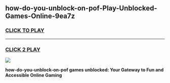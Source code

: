 
## how-do-you-unblock-on-pof-Play-Unblocked-Games-Online-9ea7z
<h3>
<a href="https://premium76.site?title=how-do-you-unblock-on-pof&ref=25A">CLICK TO PLAY</a></h3>
<hr>

<h3>
<a href="https://premium76.site?title=how-do-you-unblock-on-pof&ref=25A">CLICK 2 PLAY</a>
  
</h3>

<a href="https://premium76.site?title=how-do-you-unblock-on-pof&ref=25A"><img src="https://clearcache.store/games.png"></a>


**how-do-you-unblock-on-pof games unblocked: Your Gateway to Fun and Accessible Online Gaming**
